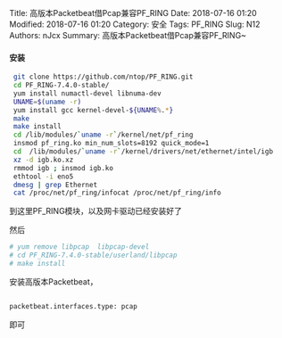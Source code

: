 Title: 高版本Packetbeat借Pcap兼容PF_RING
Date: 2018-07-16 01:20
Modified: 2018-07-16 01:20
Category: 安全
Tags: PF_RING
Slug: N12
Authors: nJcx
Summary: 高版本Packetbeat借Pcap兼容PF_RING~

#### 安装


```bash
 git clone https://github.com/ntop/PF_RING.git 
 cd PF_RING-7.4.0-stable/
 yum install numactl-devel libnuma-dev
 UNAME=$(uname -r)
 yum install gcc kernel-devel-${UNAME%.*}
 make
 make install
 cd /lib/modules/`uname -r`/kernel/net/pf_ring
 insmod pf_ring.ko min_num_slots=8192 quick_mode=1
 cd  /lib/modules/`uname -r`/kernel/drivers/net/ethernet/intel/igb
 xz -d igb.ko.xz 
 rmmod igb ; insmod igb.ko 
 ethtool -i eno5
 dmesg | grep Ethernet
 cat /proc/net/pf_ring/infocat /proc/net/pf_ring/info
```


到这里PF_RING模块，以及网卡驱动已经安装好了


然后 

```bash
# yum remove libpcap  libpcap-devel 
# cd PF_RING-7.4.0-stable/userland/libpcap
# make install

```


安装高版本Packetbeat，

```bash

packetbeat.interfaces.type: pcap

```
即可